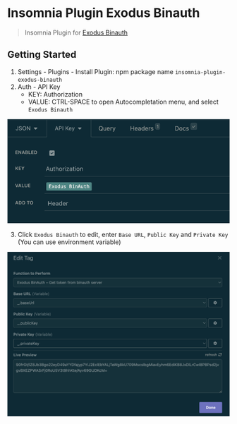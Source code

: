 # Insomnia Plugin Exodus Binauth

> Insomnia Plugin for [Exodus Binauth](https://github.com/ExodusMovement/binauth)

## Getting Started

1. Settings - Plugins - Install Plugin: npm package name `insomnia-plugin-exodus-binauth`
2. Auth - API Key
   - KEY: Authorization
   - VALUE: CTRL-SPACE to open Autocompletation menu, and select `Exodus Binauth`

<img width="600" src="assets/api-key.png" />

3. Click `Exodus Binauth` to edit, enter `Base URL`, `Public Key` and `Private Key` (You can use environment variable)

<img width="600" src="assets/edit-tag.png" />